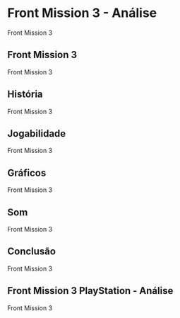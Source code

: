 ---
---

# Front Mission 3 - Análise

Front Mission 3

## Front Mission 3

Front Mission 3

## História

Front Mission 3

## Jogabilidade

Front Mission 3

## Gráficos

Front Mission 3

## Som

Front Mission 3

## Conclusão

Front Mission 3

## Front Mission 3 PlayStation - Análise

Front Mission 3
